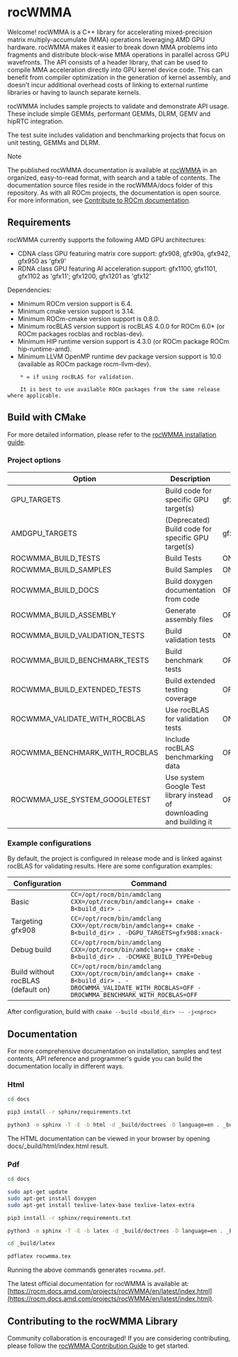 # rocWMMA

Welcome! rocWMMA is a C++ library for accelerating mixed-precision matrix multiply-accumulate (MMA)
operations leveraging AMD GPU hardware. rocWMMA makes it easier to break down MMA problems
into fragments and distribute block-wise MMA operations in parallel across GPU wavefronts. The API
consists of a header library, that can be used to compile MMA acceleration directly into GPU kernel
device code. This can benefit from compiler optimization in the generation of kernel assembly, and
doesn't incur additional overhead costs of linking to external runtime libraries or having to launch
separate kernels.

rocWMMA includes sample projects to validate and demonstrate API usage. These include simple GEMMs,
performant GEMMs, DLRM, GEMV and hipRTC integration.

The test suite includes validation and benchmarking projects that focus on unit testing, GEMMs and DLRM.

> [!NOTE]
> The published rocWMMA documentation is available at [rocWMMA](https://rocm.docs.amd.com/projects/rocWMMA/en/latest/index.html) in an organized, easy-to-read format, with search and a table of contents. The documentation source files reside in the rocWMMA/docs folder of this repository. As with all ROCm projects, the documentation is open source. For more information, see [Contribute to ROCm documentation](https://rocm.docs.amd.com/en/latest/contribute/contributing.html).


## Requirements

rocWMMA currently supports the following AMD GPU architectures:

* CDNA class GPU featuring matrix core support: gfx908, gfx90a, gfx942, gfx950 as 'gfx9'
* RDNA class GPU featuring AI acceleration support: gfx1100, gfx1101, gfx1102 as 'gfx11'; gfx1200, gfx1201 as 'gfx12'

Dependencies:

* Minimum ROCm version support is 6.4.
* Minimum cmake version support is 3.14.
* Minimum ROCm-cmake version support is 0.8.0.
* Minimum rocBLAS version support is rocBLAS 4.0.0 for ROCm 6.0* (or ROCm packages rocblas and rocblas-dev).
* Minimum HIP runtime version support is 4.3.0 (or ROCm package ROCm hip-runtime-amd).
* Minimum LLVM OpenMP runtime dev package version support is 10.0 (available as ROCm package rocm-llvm-dev).

```note::
    * = if using rocBLAS for validation.

    It is best to use available ROCm packages from the same release where applicable.
```

## Build with CMake

For more detailed information, please refer to the [rocWMMA installation guide](https://rocm.docs.amd.com/projects/rocWMMA/en/latest/installation.html).

### Project options

|Option|Description|Default value|
|---|---|---|
|GPU_TARGETS|Build code for specific GPU target(s)|gfx908;gfx90a;gfx942;gfx950;gfx1100;gfx1101;gfx1102;gfx1200;gfx1201|
|AMDGPU_TARGETS|(Deprecated) Build code for specific GPU target(s)|gfx908;gfx90a;gfx942;gfx950;gfx1100;gfx1101;gfx1102;gfx1200;gfx1201|
|ROCWMMA_BUILD_TESTS|Build Tests|ON|
|ROCWMMA_BUILD_SAMPLES|Build Samples|ON|
|ROCWMMA_BUILD_DOCS|Build doxygen documentation from code|OFF|
|ROCWMMA_BUILD_ASSEMBLY|Generate assembly files|OFF|
|ROCWMMA_BUILD_VALIDATION_TESTS|Build validation tests |ON (requires ROCWMMA_BUILD_TESTS=ON)|
|ROCWMMA_BUILD_BENCHMARK_TESTS|Build benchmark tests |OFF (requires ROCWMMA_BUILD_TESTS=ON)|
|ROCWMMA_BUILD_EXTENDED_TESTS|Build extended testing coverage |OFF (requires ROCWMMA_BUILD_TESTS=ON)|
|ROCWMMA_VALIDATE_WITH_ROCBLAS|Use rocBLAS for validation tests|ON (requires ROCWMMA_BUILD_VALIDATION_TESTS=ON)|
|ROCWMMA_BENCHMARK_WITH_ROCBLAS|Include rocBLAS benchmarking data|OFF (requires ROCWMMA_BUILD_BENCHMARK_TESTS=ON)|
|ROCWMMA_USE_SYSTEM_GOOGLETEST|Use system Google Test library instead of downloading and building it|OFF (requires ROCWMMA_BUILD_TESTS=ON)|

### Example configurations

By default, the project is configured in release mode and is linked against rocBLAS for validating
results. Here are some configuration examples:

|Configuration|Command|
|---|---|
|Basic|`CC=/opt/rocm/bin/amdclang CXX=/opt/rocm/bin/amdclang++ cmake -B<build_dir> .`|
|Targeting gfx908|`CC=/opt/rocm/bin/amdclang CXX=/opt/rocm/bin/amdclang++ cmake -B<build_dir> . -DGPU_TARGETS=gfx908:xnack-` |
|Debug build|`CC=/opt/rocm/bin/amdclang CXX=/opt/rocm/bin/amdclang++ cmake -B<build_dir> . -DCMAKE_BUILD_TYPE=Debug` |
|Build without rocBLAS (default on)|`CC=/opt/rocm/bin/amdclang CXX=/opt/rocm/bin/amdclang++ cmake -B<build_dir> . -DROCWMMA_VALIDATE_WITH_ROCBLAS=OFF -DROCWMMA_BENCHMARK_WITH_ROCBLAS=OFF` |

After configuration, build with `cmake --build <build_dir> -- -j<nproc>`

## Documentation

For more comprehensive documentation on installation, samples and test contents, API reference and programmer's guide you can build the documentation locally in different ways.

### Html

```bash
cd docs

pip3 install -r sphinx/requirements.txt

python3 -m sphinx -T -E -b html -d _build/doctrees -D language=en . _build/html
```

The HTML documentation can be viewed in your browser by opening docs/_build/html/index.html result.

### Pdf

```bash
cd docs

sudo apt-get update
sudo apt-get install doxygen
sudo apt-get install texlive-latex-base texlive-latex-extra

pip3 install -r sphinx/requirements.txt

python3 -m sphinx -T -E -b latex -d _build/doctrees -D language=en . _build/latex

cd _build/latex

pdflatex rocwmma.tex
```

Running the above commands generates `rocwmma.pdf`.

The latest official documentation for rocWMMA is available at:
[https://rocm.docs.amd.com/projects/rocWMMA/en/latest/index.html](https://rocm.docs.amd.com/projects/rocWMMA/en/latest/index.html).


## Contributing to the rocWMMA Library

Community collaboration is encouraged! If you are considering contributing, please follow the [rocWMMA Contribution Guide](https://github.com/ROCm/rocWMMA/CONTRIBUTING.md) to get started.
